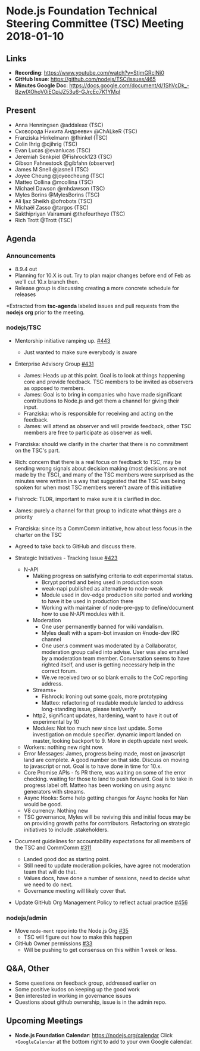# Node.js Foundation Technical Steering Committee (TSC) Meeting 2018-01-10

## Links
* **Recording**: https://www.youtube.com/watch?v=StjmGRclNi0
* **GitHub Issue**: https://github.com/nodejs/TSC/issues/465
* **Minutes Google Doc**: https://docs.google.com/document/d/1ShVcDk_-BzwIXOhoV0iECpjJZ53u6-GJrcEc7K1YMqI

## Present
* Anna Henningsen @addaleax (TSC)
* Сковорода Никита Андреевич @ChALkeR (TSC)
* Franziska Hinkelmann @fhinkel (TSC)
* Colin Ihrig @cjihrig (TSC)
* Evan Lucas @evanlucas (TSC)
* Jeremiah Senkpiel @Fishrock123 (TSC)
* Gibson Fahnestock @gibfahn (observer)
* James M Snell @jasnell (TSC)
* Joyee Cheung @joyeecheung (TSC)
* Matteo Collina @mcollina (TSC)
* Michael Dawson @mhdawson (TSC)
* Myles Borins @MylesBorins (TSC)
* Ali Ijaz Sheikh @ofrobots (TSC)
* Michaël Zasso @targos (TSC)
* Sakthipriyan Vairamani @thefourtheye (TSC)
* Rich Trott @Trott (TSC)

## Agenda
### Announcements
* 8.9.4 out
* Planning for 10.X is out. Try to plan major changes before end of Feb as we'll cut
  10.x branch then.
* Release group is discussing creating a more concrete schedule for releases  


*Extracted from **tsc-agenda** labeled issues and pull requests from the **nodejs org** prior to the meeting.

### nodejs/TSC
* Mentorship initiative ramping up. [#443](https://github.com/nodejs/TSC/issues/443)
  * Just wanted to make sure everybody is aware
* Enterprise Advisory Group [#431](https://github.com/nodejs/TSC/issues/431)
  * James: Heads up at this point. Goal is to look at things happening core and provide
    feedback. TSC members to be invited as observers as opposed to members.
  * James: Goal is to bring in companies who have made significant contributions to Node.js
    and get them a channel for giving their input.
  * Franziska: who is responsible for receiving and acting on the feedback.
  * James: will attend as observer and will provide feedback, other TSC members are 
    free to participate as observer as well.
 * Franziska: should we clarify in the charter that there is no commitment on the TSC's part.
 * Rich: concern that there is a real focus on feedback to TSC, may be sending wrong signals
   about decision making (most decisions are not made by the TSC), and many of the TSC
   members were surprised as the minutes were written in a way that suggested that the TSC
   was being spoken for when most TSC members weren't aware of this initiative 
 * Fishrock: TLDR, important to make sure it is clarified in doc.
 * James: purely a channel for that group to indicate what things are a priority
 * Franziska: since its a CommComm initiative, how about less focus in the charter on the TSC
 * Agreed to take back to GitHub and discuss there.

* Strategic Initiatives - Tracking Issue [#423](https://github.com/nodejs/TSC/issues/423)
  * N-API
    * Making progress on satisfying criteria to exit experimental status.
      * Bcrypt ported and being used in production soon
      * weak-napi published as alternative to node-weak
      * Module used in dev-edge production site ported and working to have it be used in
        production there
      * Working with maintainer of node-pre-gyp to define/document how to use N-API modules
        with it.
    * Moderation
      * One user permanently banned for wiki vandalism.
      * Myles dealt with a spam-bot invasion on #node-dev IRC channel
      * One user.s comment was moderated by a Collaborator, moderation group called into 
        advise. User was also emailed by a moderation team member. Conversation
        seems to have righted itself, and user is getting necessary help in the correct forum.
      * We.ve received two or so blank emails to the CoC reporting address.
    * Streams+
      * Fishrock: Ironing out some goals, more prototyping
      * Matteo: refactoring of readable module landed to address long-standing issue, please
         test/verify
    * http2, significant updates, hardening, want to have it out of experimental by 10
    * Modules: Not too much new since last update. Some investigation on module specifier.
      dynamic import landed on master, looking backport to 9. More in depth update next week.
   * Workers: nothing new right now. 
   * Error Messages: James, progress being made, most on javascript land are complete.  A
     good number on that side.  Discuss on moving to javascript or not.  Goal is to have done
     in time for 10.x.  
   * Core Promise APIs - fs PR there, was waiting on some of the error checking. 
     waiting for those to land to push forward.  Goal is to take in progress label off. 
     Matteo has been working on using async generators with streams.
   * Async Hooks: Some help getting changes for Async hooks for Nan would be good.
   * V8 currency: Nothing new
   * TSC governance, Myles will be reviving this and initial focus may be on providing growth
    paths for contributors.  Refactoring on strategic initiatives to include .stakeholders.
 
* Document guidelines for accountability expectations for all members of the TSC and CommComm [#311](https://github.com/nodejs/TSC/issues/311)
  * Landed good doc as starting point.
  * Still need to update moderation policies, have agree not moderation team that will
    do that.
  * Values docs, have done a number of sessions, need to decide what we need to do 
    next.
  * Governance meeting will likely cover that. 

* Update GitHub Org Management Policy to reflect actual practice [#456](https://github.com/nodejs/TSC/issues/456)

### nodejs/admin
* Move `node-ment` repo into the Node.js Org [#35](https://github.com/nodejs/admin/issues/35)
  * TSC will figure out how to make this happen
* GitHub Owner permissions [#33](https://github.com/nodejs/admin/issues/33)
  * Will be pushing to get consensus on this within 1 week or less.

## Q&A, Other
* Some questions on feedback group, addressed earlier on
* Some positive kudos on keeping up the good work
* Ben interested in working in governance issues
* Questions about github ownership, issue is in the admin repo.

## Upcoming Meetings
* **Node.js Foundation Calendar**: https://nodejs.org/calendar
Click `+GoogleCalendar` at the bottom right to add to your own Google calendar.

